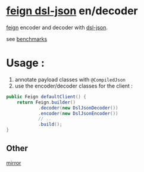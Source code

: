 # [feign dsl-json](https://gitlab.com/mt4321138/feign-dsl-json) en/decoder

[feign](https://github.com/OpenFeign/feign) encoder and decoder with [dsl-json](https://github.com/ngs-doo/dsl-json). 

see [benchmarks](https://github.com/silviuilie/feign-dsl-json-benchmarks) 

# Usage :

1. annotate payload classes with `@CompiledJson`
2. use the encoder/decoder classes for the client :

```java
public Feign defaultClient() {
    return Feign.builder()
            .decoder(new DslJsonDecoder())
            .encoder(new DslJsonEncoder())
            // ..  
            .build();
}
```


## Other

[mirror](https://github.com/silviuilie/feign-dsl-json)

<!--
## issues : 

1. Settings.withRuntime() - slow, standard etc

`(Settings.withRuntime())` is not sufficient :

> com.dslplatform.json.ConfigurationException: Unable to serialize provided object. Failed to find serializer for: class eu.pm.serdes.dslplatform.json.TestPayload



`(Settings.withRuntime())` enable (!) maven-compiler-plugin `-proc:none` compiler argument 

2. `Settings.basicSetup` requires `@CompiledJson`


todo  :
 
benchmarks (homemade/openjdk jmh (source)- https://github.com/openjdk/jmh/blob/master/jmh-samples/src/main/java/org/openjdk/jmh/samples/JMHSample_02_BenchmarkModes.java)?

https://stackoverflow.com/questions/49857531/dsl-json-java-io-ioexception-unable-to-serialize-provided-object-failed-to-fi

https://github.com/ngs-doo/dsl-json/blob/master/library/src/main/java/com/dslplatform/json/DslJson.java
-->



